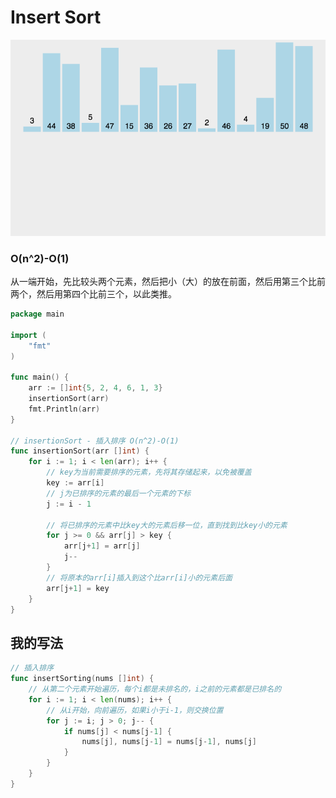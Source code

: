 # Insert Sort

![Insertion-Sort.gif](Insertion-Sort.gif)

### O(n^2)-O(1)

从一端开始，先比较头两个元素，然后把小（大）的放在前面，然后用第三个比前两个，然后用第四个比前三个，以此类推。

```go
package main

import (
	"fmt"
)

func main() {
	arr := []int{5, 2, 4, 6, 1, 3}
	insertionSort(arr)
	fmt.Println(arr)
}

// insertionSort - 插入排序 O(n^2)-O(1)
func insertionSort(arr []int) {
	for i := 1; i < len(arr); i++ {
		// key为当前需要排序的元素，先将其存储起来，以免被覆盖
		key := arr[i]
		// j为已排序的元素的最后一个元素的下标
		j := i - 1

		// 将已排序的元素中比key大的元素后移一位，直到找到比key小的元素
		for j >= 0 && arr[j] > key {
			arr[j+1] = arr[j]
			j--
		}
		// 将原本的arr[i]插入到这个比arr[i]小的元素后面
		arr[j+1] = key
	}
}
```

## 我的写法

```go
// 插入排序
func insertSorting(nums []int) {
	// 从第二个元素开始遍历，每个i都是未排名的，i之前的元素都是已排名的
	for i := 1; i < len(nums); i++ {
		// 从i开始，向前遍历，如果i小于i-1，则交换位置
		for j := i; j > 0; j-- {
			if nums[j] < nums[j-1] {
				nums[j], nums[j-1] = nums[j-1], nums[j]
			}
		}
	}
}
```
